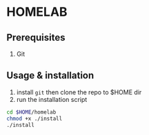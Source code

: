 # HOMELAB

## Prerequisites

1. Git

## Usage & installation

1. install `git` then clone the repo to $HOME dir
2. run the installation script

```sh
cd $HOME/homelab
chmod +x ./install
./install
```
